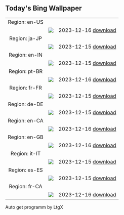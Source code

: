 ## Today's Bing Wallpaper
|      |      |      |
| :----: | :----: | :----: |
|Region: en-US
||![](https://www.bing.com/th?id=OHR.SantaPark_EN-US8274997583_UHD.jpg&pid=hp&w=1152&h=648&rs=1&c=4)|2023-12-16 [download](https://www.bing.com/th?id=OHR.SantaPark_EN-US8274997583_UHD.jpg)|
|Region: ja-JP
||![](https://www.bing.com/th?id=OHR.SantaPark_JA-JP8169777943_UHD.jpg&pid=hp&w=1152&h=648&rs=1&c=4)|2023-12-15 [download](https://www.bing.com/th?id=OHR.SantaPark_JA-JP8169777943_UHD.jpg)|
|Region: en-IN
||![](https://www.bing.com/th?id=OHR.SantaPark_EN-IN0838447771_UHD.jpg&pid=hp&w=1152&h=648&rs=1&c=4)|2023-12-15 [download](https://www.bing.com/th?id=OHR.SantaPark_EN-IN0838447771_UHD.jpg)|
|Region: pt-BR
||![](https://www.bing.com/th?id=OHR.SantaPark_PT-BR7158729653_UHD.jpg&pid=hp&w=1152&h=648&rs=1&c=4)|2023-12-16 [download](https://www.bing.com/th?id=OHR.SantaPark_PT-BR7158729653_UHD.jpg)|
|Region: fr-FR
||![](https://www.bing.com/th?id=OHR.SantaPark_FR-FR1277595508_UHD.jpg&pid=hp&w=1152&h=648&rs=1&c=4)|2023-12-15 [download](https://www.bing.com/th?id=OHR.SantaPark_FR-FR1277595508_UHD.jpg)|
|Region: de-DE
||![](https://www.bing.com/th?id=OHR.SantaPark_DE-DE9078784371_UHD.jpg&pid=hp&w=1152&h=648&rs=1&c=4)|2023-12-15 [download](https://www.bing.com/th?id=OHR.SantaPark_DE-DE9078784371_UHD.jpg)|
|Region: en-CA
||![](https://www.bing.com/th?id=OHR.SantaPark_EN-CA4150572624_UHD.jpg&pid=hp&w=1152&h=648&rs=1&c=4)|2023-12-16 [download](https://www.bing.com/th?id=OHR.SantaPark_EN-CA4150572624_UHD.jpg)|
|Region: en-GB
||![](https://www.bing.com/th?id=OHR.SantaPark_EN-GB3095028483_UHD.jpg&pid=hp&w=1152&h=648&rs=1&c=4)|2023-12-16 [download](https://www.bing.com/th?id=OHR.SantaPark_EN-GB3095028483_UHD.jpg)|
|Region: it-IT
||![](https://www.bing.com/th?id=OHR.SantaPark_IT-IT7841222687_UHD.jpg&pid=hp&w=1152&h=648&rs=1&c=4)|2023-12-15 [download](https://www.bing.com/th?id=OHR.SantaPark_IT-IT7841222687_UHD.jpg)|
|Region: es-ES
||![](https://www.bing.com/th?id=OHR.SantaPark_ES-ES1775631224_UHD.jpg&pid=hp&w=1152&h=648&rs=1&c=4)|2023-12-15 [download](https://www.bing.com/th?id=OHR.SantaPark_ES-ES1775631224_UHD.jpg)|
|Region: fr-CA
||![](https://www.bing.com/th?id=OHR.SantaPark_FR-CA5919984348_UHD.jpg&pid=hp&w=1152&h=648&rs=1&c=4)|2023-12-16 [download](https://www.bing.com/th?id=OHR.SantaPark_FR-CA5919984348_UHD.jpg)|

Auto get programm by LtgX
